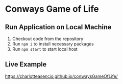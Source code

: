# Conways Game of Life

## Run Application on Local Machine
1) Checkout code from the repository 
2) Run `npm i` to install necessary packages
3) Run `npm start` to start local host

## Live Example
https://charlotteasencio.github.io/conwaysGameOfLife/
